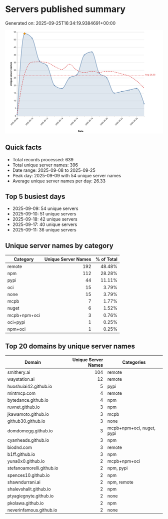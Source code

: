 # Servers published summary

Generated on: 2025-09-25T16:34:19.9384691+00:00

![Unique servers per day](servers-per-day.svg)

## Quick facts
- Total records processed: 639
- Total unique server names: 396
- Date range: 2025-09-08 to 2025-09-25
- Peak day: 2025-09-09 with 54 unique server names
- Average unique server names per day: 26.33

## Top 5 busiest days
- 2025-09-09: 54 unique servers
- 2025-09-10: 51 unique servers
- 2025-09-18: 42 unique servers
- 2025-09-17: 40 unique servers
- 2025-09-11: 36 unique servers

## Unique server names by category

| Category | Unique Server Names | % of Total |
|----------|---------------------:|-----------:|
| remote | 192 | 48.48% |
| npm | 112 | 28.28% |
| pypi | 44 | 11.11% |
| oci | 15 | 3.79% |
| none | 15 | 3.79% |
| mcpb | 7 | 1.77% |
| nuget | 6 | 1.52% |
| mcpb+npm+oci | 3 | 0.76% |
| oci+pypi | 1 | 0.25% |
| npm+oci | 1 | 0.25% |

## Top 20 domains by unique server names

| Domain | Unique Server Names | Categories |
|--------|---------------------:|------------|
| smithery.ai | 104 | remote |
| waystation.ai | 12 | remote |
| huoshuiai42.github.io | 5 | pypi |
| mintmcp.com | 4 | remote |
| bytedance.github.io | 4 | npm |
| ruvnet.github.io | 3 | npm |
| jkawamoto.github.io | 3 | mcpb |
| github30.github.io | 3 | none |
| domdomegg.github.io | 3 | mcpb+npm+oci, nuget, pypi |
| cyanheads.github.io | 3 | npm |
| biodnd.com | 3 | remote |
| b1ff.github.io | 3 | npm |
| yuna0x0.github.io | 2 | mcpb+npm+oci |
| stefanoamorelli.github.io | 2 | npm, pypi |
| spences10.github.io | 2 | npm |
| shawndurrani.ai | 2 | npm, remote |
| shalevshalit.github.io | 2 | npm |
| ptyagiegnyte.github.io | 2 | none |
| pkolawa.github.io | 2 | npm |
| neverinfamous.github.io | 2 | none |
